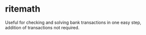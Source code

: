 # ritemath
Useful for checking and solving bank transactions in one easy step, addition of transactions not required.
